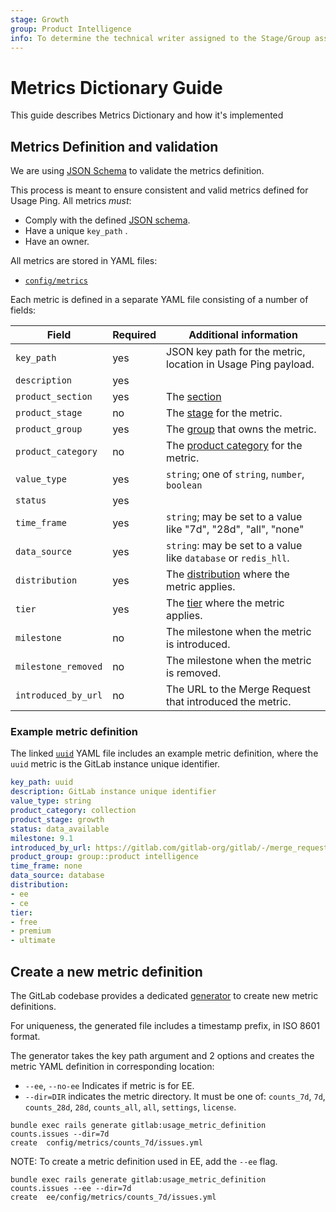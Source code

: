 ```yaml
---
stage: Growth
group: Product Intelligence
info: To determine the technical writer assigned to the Stage/Group associated with this page, see https://about.gitlab.com/handbook/engineering/ux/technical-writing/#assignments
---
```


# Metrics Dictionary Guide

This guide describes Metrics Dictionary and how it's implemented

## Metrics Definition and validation

We are using [JSON Schema](https://gitlab.com/gitlab-org/gitlab/-/blob/master/config/metrics/schema.json) to validate the metrics definition.

This process is meant to ensure consistent and valid metrics defined for Usage Ping. All metrics *must*:

- Comply with the defined [JSON schema](https://gitlab.com/gitlab-org/gitlab/-/blob/master/config/metrics/schema.json).
- Have a unique `key_path` .
- Have an owner.

All metrics are stored in YAML files:

- [`config/metrics`](https://gitlab.com/gitlab-org/gitlab/-/tree/master/config/metrics)

Each metric is defined in a separate YAML file consisting of a number of fields:

| Field               | Required | Additional information                                         |
|---------------------|----------|----------------------------------------------------------------|
| `key_path`          | yes      | JSON key path for the metric, location in Usage Ping payload.  |
| `description`       | yes      |                                                                |
| `product_section`   | yes      | The [section](https://gitlab.com/gitlab-com/www-gitlab-com/-/blob/master/data/sections.yml) |
| `product_stage`     | no       | The [stage](https://gitlab.com/gitlab-com/www-gitlab-com/blob/master/data/stages.yml) for the metric. |
| `product_group`     | yes      | The [group](https://gitlab.com/gitlab-com/www-gitlab-com/blob/master/data/stages.yml) that owns the metric. |
| `product_category`  | no       | The [product category](https://gitlab.com/gitlab-com/www-gitlab-com/blob/master/data/categories.yml) for the metric. |
| `value_type`        | yes      | `string`; one of `string`, `number`, `boolean`                                                               |
| `status`            | yes      |                                                                |
| `time_frame`        | yes      | `string`; may be set to a value like "7d", "28d", "all", "none" |
| `data_source`       | yes      | `string`: may be set to a value like `database` or `redis_hll`.       |
| `distribution`      | yes      | The [distribution](https://about.gitlab.com/handbook/marketing/strategic-marketing/tiers/#definitions) where the metric applies. |
| `tier`              | yes      | The [tier]( https://about.gitlab.com/handbook/marketing/strategic-marketing/tiers/) where the metric applies. |
| `milestone`         | no       | The milestone when the metric is introduced. |
| `milestone_removed` | no       | The milestone when the metric is removed. |
| `introduced_by_url` | no       | The URL to the Merge Request that introduced the metric. |

### Example metric definition

The linked [`uuid`](https://gitlab.com/gitlab-org/gitlab/-/blob/master/config/metrics/license/uuid.yml)
YAML file includes an example metric definition, where the `uuid` metric is the GitLab
instance unique identifier.

```yaml
key_path: uuid
description: GitLab instance unique identifier
value_type: string
product_category: collection
product_stage: growth
status: data_available
milestone: 9.1
introduced_by_url: https://gitlab.com/gitlab-org/gitlab/-/merge_requests/1521
product_group: group::product intelligence
time_frame: none
data_source: database
distribution:
- ee
- ce
tier:
- free
- premium
- ultimate
```

## Create a new metric definition

The GitLab codebase provides a dedicated [generator](https://gitlab.com/gitlab-org/gitlab/-/blob/master/lib/generators/gitlab/usage_metric_definition_generator.rb) to create new metric definitions.

For uniqueness, the generated file includes a timestamp prefix, in ISO 8601 format.

The generator takes the key path argument and 2 options and creates the metric YAML definition in corresponding location:

- `--ee`, `--no-ee` Indicates if metric is for EE.
- `--dir=DIR` indicates the metric directory. It must be one of: `counts_7d`, `7d`, `counts_28d`, `28d`, `counts_all`, `all`, `settings`, `license`.

```shell
bundle exec rails generate gitlab:usage_metric_definition counts.issues --dir=7d
create  config/metrics/counts_7d/issues.yml
```

NOTE:
To create a metric definition used in EE, add the `--ee` flag.

```shell
bundle exec rails generate gitlab:usage_metric_definition counts.issues --ee --dir=7d
create  ee/config/metrics/counts_7d/issues.yml
```
